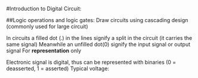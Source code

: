 #Introduction to Digital Circuit:

##Logic operations and logic gates:
Draw circuits using cascading design (commonly used for large circuit)

In circuits  a filled dot (.) in the lines signify a split in the circuit (it carries the same signal)
Meanwhile an unfilled dot(0) signify the input signal or output signal
For **representation** only

Electronic signal is digital, thus can be represented with binaries (0 = deasserted, 1 = asserted)
Typical voltage: 
